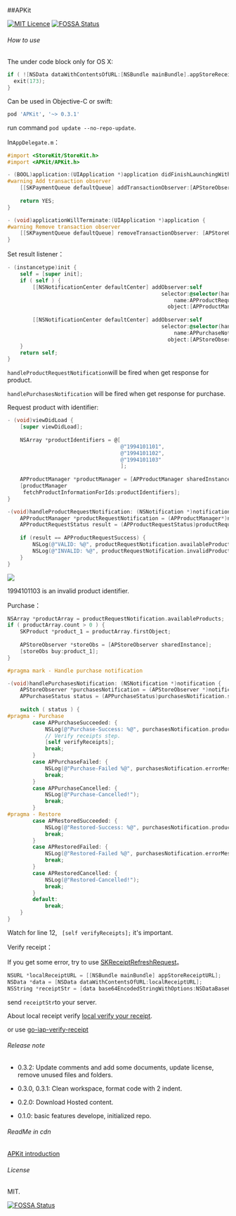 ##APKit

[![MIT Licence](https://badges.frapsoft.com/os/mit/mit.svg?v=103)](https://opensource.org/licenses/mit-license.php) [![FOSSA Status](https://app.fossa.io/api/projects/git%2Bgithub.com%2FWildDylan%2FAPKit.svg?type=shield)](https://app.fossa.io/projects/git%2Bgithub.com%2FWildDylan%2FAPKit?ref=badge_shield)

###### How to use

The under code block only for OS X:

```objective-c
if ( ![NSData dataWithContentsOfURL:[NSBundle mainBundle].appStoreReceiptURL] ) {
  exit(173);
}
```

Can be used in Objective-C or swift:

```ruby
pod 'APKit', '~> 0.3.1'
```

run command `pod update --no-repo-update`.

In`AppDelegate.m`：

```objective-c
#import <StoreKit/StoreKit.h>
#import <APKit/APKit.h>
```

```objective-c
- (BOOL)application:(UIApplication *)application didFinishLaunchingWithOptions:(NSDictionary *)launchOptions {
#warning Add transaction observer
    [[SKPaymentQueue defaultQueue] addTransactionObserver:[APStoreObserver sharedInstance]];
    
    return YES;
}
```

```objective-c
- (void)applicationWillTerminate:(UIApplication *)application {
#warning Remove transaction observer
    [[SKPaymentQueue defaultQueue] removeTransactionObserver: [APStoreObserver sharedInstance]];
}
```

Set result listener：

```objective-c
- (instancetype)init {
    self = [super init];
    if ( self ) {
        [[NSNotificationCenter defaultCenter] addObserver:self
                                                 selector:@selector(handleProductRequestNotification:)
                                                     name:APProductRequestNotification
                                                   object:[APProductManager sharedInstance]];
        
        [[NSNotificationCenter defaultCenter] addObserver:self
                                                 selector:@selector(handlePurchasesNotification:)
                                                     name:APPurchaseNotification
                                                   object:[APStoreObserver sharedInstance]];
    }
    return self;
}
```

`handleProductRequestNotification`will be fired when get response for product.

`handlePurchasesNotification` will be fired when get response for purchase.

Request product with identifier:

```objective-c
- (void)viewDidLoad {
    [super viewDidLoad];
    
    NSArray *productIdentifiers = @[
                                    @"1994101101",
                                    @"1994101102",
                                    @"1994101103"
                                    ];
    
    APProductManager *productManager = [APProductManager sharedInstance];
    [productManager
     fetchProductInformationForIds:productIdentifiers];
}
```

```objective-c
-(void)handleProductRequestNotification: (NSNotification *)notification {
    APProductManager *productRequestNotification = (APProductManager*)notification.object;
    APProductRequestStatus result = (APProductRequestStatus)productRequestNotification.status;
    
    if (result == APProductRequestSuccess) {
        NSLog(@"VALID: %@", productRequestNotification.availableProducts);
        NSLog(@"INVALID: %@", productRequestNotification.invalidProductIds);
    }
}
```

![](http://ocef2grmj.bkt.clouddn.com/productResult)

1994101103 is an invalid product identifier.

Purchase：

```objective-c
NSArray *productArray = productRequestNotification.availableProducts;
if ( productArray.count > 0 ) {
    SKProduct *product_1 = productArray.firstObject;
  
    APStoreObserver *storeObs = [APStoreObserver sharedInstance];
    [storeObs buy:product_1];
}
```

```objective-c
#pragma mark - Handle purchase notification

-(void)handlePurchasesNotification: (NSNotification *)notification {
    APStoreObserver *purchasesNotification = (APStoreObserver *)notification.object;
    APPurchaseStatus status = (APPurchaseStatus)purchasesNotification.status;
    
    switch ( status ) {
#pragma - Purchase
        case APPurchaseSucceeded: {
            NSLog(@"Purchase-Success: %@", purchasesNotification.productsPurchased);
            // Verify receipts step.
            [self verifyReceipts];
            break;
        }
        case APPurchaseFailed: {
            NSLog(@"Purchase-Failed %@", purchasesNotification.errorMessage);
            break;
        }
        case APPurchaseCancelled: {
            NSLog(@"Purchase-Cancelled!");
            break;
        }
#pragma - Restore
        case APRestoredSucceeded: {
            NSLog(@"Restored-Success: %@", purchasesNotification.productsRestored);
            break;
        }
        case APRestoredFailed: {
            NSLog(@"Restored-Failed %@", purchasesNotification.errorMessage);
            break;
        }
        case APRestoredCancelled: {
            NSLog(@"Restored-Cancelled!");
            break;
        }
        default:
            break;
    }
}
```

Watch for line 12, ` [self verifyReceipts];` it's important.

Verify receipt：

If you get some error, try to use [SKReceiptRefreshRequest](https://developer.apple.com/reference/storekit/skreceiptrefreshrequest)。

```objective-c
NSURL *localReceiptURL = [[NSBundle mainBundle] appStoreReceiptURL];
NSData *data = [NSData dataWithContentsOfURL:localReceiptURL];
NSString *receiptStr = [data base64EncodedStringWithOptions:NSDataBase64EncodingEndLineWithLineFeed];
```

send `receiptStr`to your server.

About local receipt verify [local verify your receipt](https://github.com/WildDylan/iap-local-receipt).

or use [go-iap-verify-receipt](https://github.com/awa/go-iap)

###### Release note

- 0.3.2: Update comments and add some documents, update license, remove unused files and folders.

- 0.3.0, 0.3.1: Clean workspace, format code with 2 indent.
- 0.2.0: Download Hosted content.
- 0.1.0: basic features develope, initialized repo.

###### ReadMe in cdn

[APKit introduction](http://blog.devdylan.cn/APKit/)

###### License

MIT. 

[![FOSSA Status](https://app.fossa.io/api/projects/git%2Bgithub.com%2FWildDylan%2FAPKit.svg?type=large)](https://app.fossa.io/projects/git%2Bgithub.com%2FWildDylan%2FAPKit?ref=badge_large)
